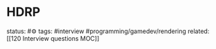 # HDRP




status: #⚙️ 
tags: #interview #programming/gamedev/rendering 
related: [[120 Interview questions MOC]] 